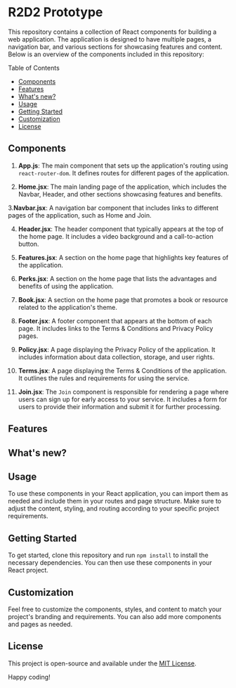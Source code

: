 # R2D2 Prototype
This repository contains a collection of React components for building a web application. The application is designed to have multiple pages, a navigation bar, and various sections for showcasing features and content. Below is an overview of the components included in this repository:

Table of Contents
- [Components](#components)
- [Features](#features)
- [What's new?](#whats-new)
- [Usage](#usage)
- [Getting Started](#getting-started)
- [Customization](#customization)
- [License](#license)

## Components

1. **App.js**: The main component that sets up the application's routing using `react-router-dom`. It defines routes for different pages of the application.

2. **Home.jsx**: The main landing page of the application, which includes the Navbar, Header, and other sections showcasing features and benefits.
   
3.**Navbar.jsx**: A navigation bar component that includes links to different pages of the application, such as Home and Join.

4. **Header.jsx**: The header component that typically appears at the top of the home page. It includes a video background and a call-to-action button.
   
5. **Features.jsx**: A section on the home page that highlights key features of the application.
   
6. **Perks.jsx**: A section on the home page that lists the advantages and benefits of using the application.
    
7. **Book.jsx**: A section on the home page that promotes a book or resource related to the application's theme.
    
8. **Footer.jsx**: A footer component that appears at the bottom of each page. It includes links to the Terms & Conditions and Privacy Policy pages.

9. **Policy.jsx**: A page displaying the Privacy Policy of the application. It includes information about data collection, storage, and user rights.

10. **Terms.jsx**: A page displaying the Terms & Conditions of the application. It outlines the rules and requirements for using the service.
    
11. **Join.jsx**: The `Join` component is responsible for rendering a page where users can sign up for early access to your service. It includes a form for users to provide their information and submit it for further processing.


## Features


## What's new?



## Usage

To use these components in your React application, you can import them as needed and include them in your routes and page structure. Make sure to adjust the content, styling, and routing according to your specific project requirements.

## Getting Started

To get started, clone this repository and run `npm install` to install the necessary dependencies. You can then use these components in your React project.

## Customization

Feel free to customize the components, styles, and content to match your project's branding and requirements. You can also add more components and pages as needed.

## License

This project is open-source and available under the [MIT License](LICENSE).

Happy coding!
